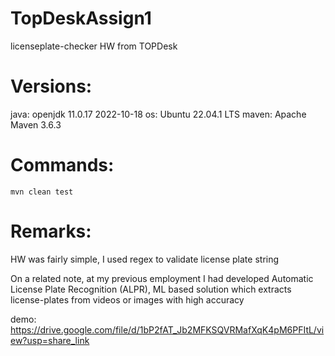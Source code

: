 # TopDeskAssign1
licenseplate-checker HW from TOPDesk

# Versions:
java: openjdk 11.0.17 2022-10-18
os: Ubuntu 22.04.1 LTS
maven: Apache Maven 3.6.3

# Commands:
```
mvn clean test
```

# Remarks:
HW was fairly simple, I used regex to validate license plate string

On a related note, at my previous employment I had developed 
Automatic License Plate Recognition (ALPR), ML based solution which extracts license-plates
from videos or images with high accuracy


demo:
https://drive.google.com/file/d/1bP2fAT_Jb2MFKSQVRMafXqK4pM6PFItL/view?usp=share_link
